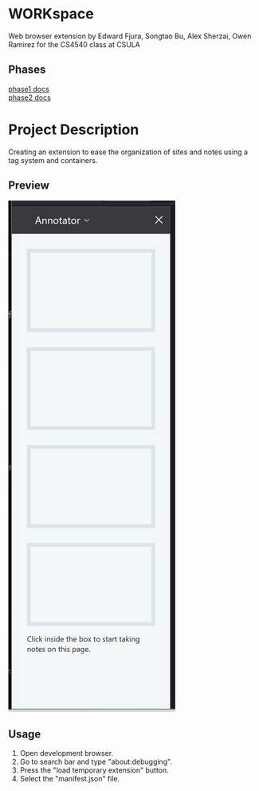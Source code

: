 # WORKspace 
Web browser extension by Edward Fjura, Songtao Bu, Alex Sherzai, Owen Ramirez for the CS4540 class at CSULA

Phases
-----
[phase1 docs](doc/phase1/)  
[phase2 docs](doc/phase2/) 

# Project Description
Creating an extension to ease the organization of sites and notes using a tag system and containers.

## Preview
![sidebar_v1_image](repo/images/sidebar_v1_image.png)

## Usage
1. Open development browser.
2. Go to search bar and type "about:debugging".
3. Press the "load temporary extension" button.
4. Select the "manifest.json" file.